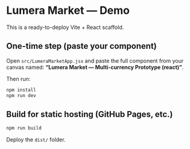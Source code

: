 # Lumera Market — Demo

This is a ready-to-deploy Vite + React scaffold.

## One-time step (paste your component)
Open `src/LumeraMarketApp.jsx` and paste the full component from your canvas named:
**“Lumera Market — Multi-currency Prototype (react)”**.

Then run:

```bash
npm install
npm run dev
```

## Build for static hosting (GitHub Pages, etc.)
```bash
npm run build
```
Deploy the `dist/` folder.
